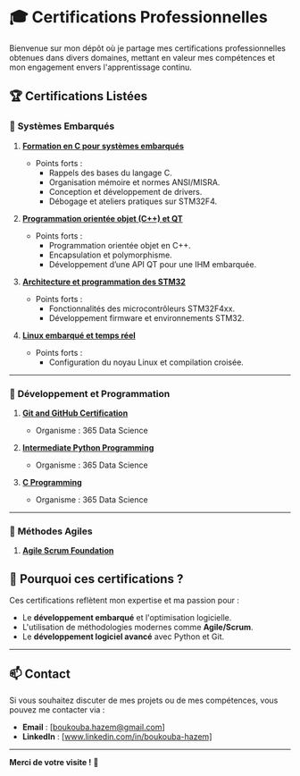 # 🎓 **Certifications Professionnelles**

Bienvenue sur mon dépôt où je partage mes certifications professionnelles obtenues dans divers domaines, mettant en valeur mes compétences et mon engagement envers l'apprentissage continu. 

## 🏆 **Certifications Listées**

### 📂 **Systèmes Embarqués**
1. **[Formation en C pour systèmes embarqués](Certifications/Formation_Systeme_Embarqué_certification_CSF.pdf)**  
   - Points forts :  
     - Rappels des bases du langage C.  
     - Organisation mémoire et normes ANSI/MISRA.  
     - Conception et développement de drivers.  
     - Débogage et ateliers pratiques sur STM32F4.  
    
2. **[Programmation orientée objet (C++) et QT](Certifications/Formation_Systeme_Embarqué_certification_CSF.pdf)**  
   - Points forts :  
     - Programmation orientée objet en C++.  
     - Encapsulation et polymorphisme.  
     - Développement d’une API QT pour une IHM embarquée.  

3. **[Architecture et programmation des STM32](Certifications/Formation_Systeme_Embarqué_certification_CSF.pdf)**  
   - Points forts :  
     - Fonctionnalités des microcontrôleurs STM32F4xx.  
     - Développement firmware et environnements STM32.  

4. **[Linux embarqué et temps réel](Certifications/Formation_Systeme_Embarqué_certification_CSF.pdf)**  
   - Points forts :  
     - Configuration du noyau Linux et compilation croisée.  
 
---

### 📂 **Développement et Programmation**
1. **[Git and GitHub Certification](Certifications/git_github_certification.pdf)**  
   - Organisme : 365 Data Science  
  
2. **[Intermediate Python Programming](Certifications/intermediate_python_programming_certification.pdf)**  
   - Organisme : 365 Data Science
3. **[C Programming](Certifications/intermediate_python_programming_certification.pdf)**  
   - Organisme : 365 Data Science


---

### 📂 **Méthodes Agiles**
1. **[Agile Scrum Foundation](Certifications/agile_scrum_foundation.pdf)**

   
  
## 🌟 **Pourquoi ces certifications ?**
Ces certifications reflètent mon expertise et ma passion pour :  
- Le **développement embarqué** et l'optimisation logicielle.  
- L'utilisation de méthodologies modernes comme **Agile/Scrum**.  
- Le **développement logiciel avancé** avec Python et Git.  

---

## 📫 **Contact**
Si vous souhaitez discuter de mes projets ou de mes compétences, vous pouvez me contacter via :  
- **Email** : [boukouba.hazem@gmail.com]
- **LinkedIn** : [www.linkedin.com/in/boukouba-hazem]

---

**Merci de votre visite !** 🚀
